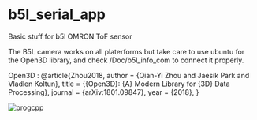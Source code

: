 # b5l_serial_app
Basic stuff for b5l OMRON ToF sensor

The B5L camera works on all platerforms but take care to use ubuntu for the Open3D library, and check /Doc/b5l_info_com to connect it properly.

Open3D : 
@article{Zhou2018,
    author    = {Qian-Yi Zhou and Jaesik Park and Vladlen Koltun},
    title     = {{Open3D}: {A} Modern Library for {3D} Data Processing},
    journal   = {arXiv:1801.09847},
    year      = {2018},
}

<a href="https://ibb.co/y6YPX6Z"><img src="https://i.ibb.co/0CF2cC6/progcpp.png" alt="progcpp" border="0"></a>
